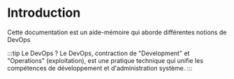# Introduction

Cette documentation est un aide-mémoire qui aborde différentes notions de DevOps

:::tip Le DevOps ?
Le DevOps, contraction de "Development" et "Operations" (exploitation), est une pratique technique qui unifie les compétences de développement et d'administration système.
:::